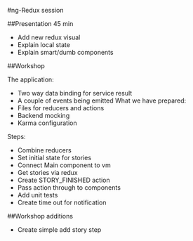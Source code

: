 #ng-Redux session

##Presentation 45 min
- Add new redux visual
- Explain local state
- Explain smart/dumb components


##Workshop


The application:
- Two way data binding for service result
- A couple of events being emitted
What we have prepared:
- Files for reducers and actions
- Backend mocking
- Karma configuration

Steps:
- Combine reducers
- Set initial state for stories
- Connect Main component to vm
- Get stories via redux
- Create STORY_FINISHED action
- Pass action through to components
- Add unit tests
- Create time out for notification 


##Workshop additions
- Create simple add story step

